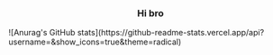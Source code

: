 <h3 align="center">Hi bro</h3>
![Anurag's GitHub stats](https://github-readme-stats.vercel.app/api?username=&show_icons=true&theme=radical)
